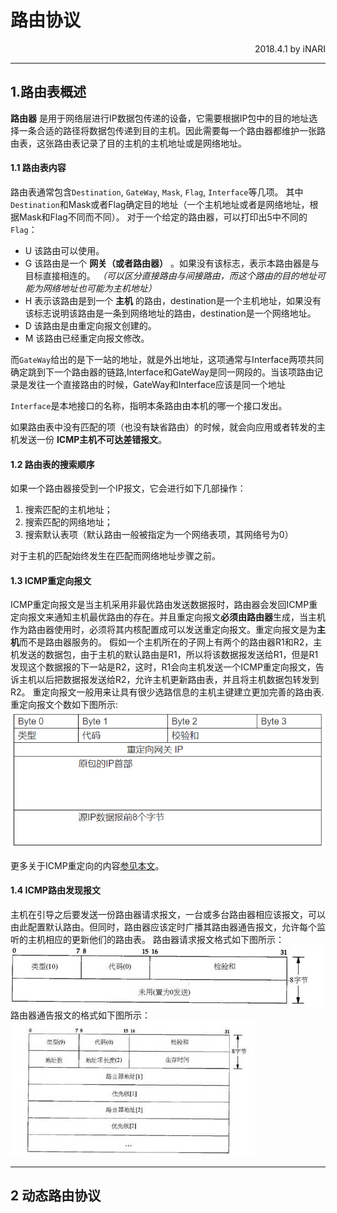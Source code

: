 # 路由协议
<p align="right">2018.4.1 by iNARI

---
## 1.路由表概述
**路由器** 是用于网络层进行IP数据包传递的设备，它需要根据IP包中的目的地址选择一条合适的路径将数据包传递到目的主机。因此需要每一个路由器都维护一张路由表，这张路由表记录了目的主机的主机地址或是网络地址。

#### 1.1 路由表内容
路由表通常包含`Destination`, `GateWay`, `Mask`, `Flag`, `Interface`等几项。
其中`Destination`和Mask或者Flag确定目的地址（一个主机地址或者是网络地址，根据Mask和Flag不同而不同）。
对于一个给定的路由器，可以打印出5中不同的`Flag`：
* U 该路由可以使用。
* G 该路由是一个 **网关（或者路由器）** 。如果没有该标志，表示本路由器是与目标直接相连的。 *（可以区分直接路由与间接路由，而这个路由的目的地址可能为网络地址也可能为主机地址）*
* H 表示该路由是到一个 **主机** 的路由，destination是一个主机地址，如果没有该标志说明该路由是一条到网络地址的路由，destination是一个网络地址。
* D 该路由是由重定向报文创建的。
* M 该路由已经重定向报文修改。

而`GateWay`给出的是下一站的地址，就是外出地址，这项通常与Interface两项共同确定跳到下一个路由器的链路,Interface和GateWay是同一网段的。当该项路由记录是发往一个直接路由的时候，GateWay和Interface应该是同一个地址

`Interface`是本地接口的名称，指明本条路由由本机的哪一个接口发出。

如果路由表中没有匹配的项（也没有缺省路由）的时候，就会向应用或者转发的主机发送一份 **ICMP主机不可达差错报文**。

#### 1.2 路由表的搜索顺序
如果一个路由器接受到一个IP报文，它会进行如下几部操作：
1. 搜索匹配的主机地址；
2. 搜索匹配的网络地址；
3. 搜索默认表项（默认路由一般被指定为一个网络表项，其网络号为0）

对于主机的匹配始终发生在匹配而网络地址步骤之前。

#### 1.3 ICMP重定向报文
ICMP重定向报文是当主机采用非最优路由发送数据报时，路由器会发回ICMP重定向报文来通知主机最优路由的存在。并且重定向报文**必须由路由器**生成，当主机作为路由器使用时，必须将其内核配置成可以发送重定向报文。重定向报文是为**主机**而不是路由器服务的。
假如一个主机所在的子网上有两个的路由器R1和R2，主机发送的数据包，由于主机的默认路由是R1，所以将该数据报发送给R1，但是R1发现这个数据报的下一站是R2，这时，R1会向主机发送一个ICMP重定向报文，告诉主机以后把数据报发送给R2，允许主机更新路由表，并且将主机数据包转发到R2。
重定向报文一般用来让具有很少选路信息的主机主键建立更加完善的路由表.重定向报文个数如下图所示:
![](images/routing_protocol/1-1.png)

更多关于ICMP重定向的内容[参见本文](http://blog.51cto.com/82880/68795)。

#### 1.4 ICMP路由发现报文
主机在引导之后要发送一份路由器请求报文，一台或多台路由器相应该报文，可以由此配置默认路由。但同时，路由器应该定时广播其路由器通告报文，允许每个监听的主机相应的更新他们的路由表。
路由器请求报文格式如下图所示：
![](images/routing_protocol/1-2.jpg)
路由器通告报文的格式如下图所示：
![](images/routing_protocol/1-3.jpg)

---

## 2 动态路由协议
